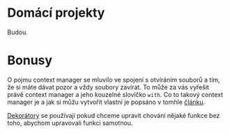 # Domácí projekty

Budou.

# Bonusy

O pojmu context manager se mluvilo ve spojení s otvíráním souborů a tím, že si máte dávat pozor a vždy soubory zavírat. To může za vás vyřešit právě context manager a jeho kouzelné slovíčko `with`. Co to takový context manager je a jak si můžu vytvořit vlastní je popsáno v tomhle [článku](https://stackabuse.com/python-context-managers/).


[Dekorátory](https://www.datacamp.com/community/tutorials/decorators-python) se používají pokud chceme upravit chování nějaké funkce bez toho, abychom upravovali funkci samotnou.